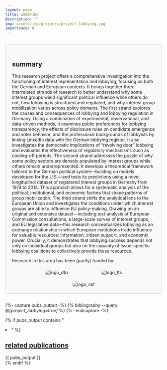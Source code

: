 ```yaml
---
layout: page
title: LOBBYING
description: ""
img: assets/img/projects/project_lobbying.jpg
importance: 8
---
```


<div style="border: 1px solid #ccc; border-radius: 5px; padding: 1.5em; margin: 2em 0; background-color: #f9f9f9;">

  <h2>
    summary
  </h2>
  
  <p>
    This research project offers a comprehensive investigation into the functioning of interest representation and lobbying, focusing on both the German and European contexts. It brings together three interrelated strands of research to better understand why some interest groups wield significant political influence while others do not, how lobbying is structured and regulated, and why interest group mobilization varies across policy domains. The first strand explores the causes and consequences of lobbying and lobbying regulation in Germany. Using a combination of experimental, observational, and data-driven methods, it examines public preferences for lobbying transparency, the effects of disclosure rules on candidate emergence and voter behavior, and the professional backgrounds of lobbyists by linking LinkedIn data with the German lobbying register. It also investigates the democratic implications of “revolving door” lobbying and evaluates the effectiveness of regulatory mechanisms such as cooling-off periods. The second strand addresses the puzzle of why some policy sectors are densely populated by interest groups while others remain underrepresented. It develops a theoretical framework tailored to the German political system—building on models developed for the U.S.—and tests its predictions using a novel longitudinal dataset of registered interest groups in Germany from 1974 to 2014. This approach allows for a systematic analysis of the political, institutional, and economic factors that shape patterns of group mobilization. The third strand shifts the analytical lens to the European Union and investigates the conditions under which interest groups are able to influence EU policy-making. Drawing on an original and extensive dataset—including text analysis of European Commission consultations, a large-scale survey of interest groups, and EU legislative data—this research conceptualizes lobbying as an exchange relationship in which European institutions trade influence for valuable resources: information, citizen support, and economic power. Crucially, it demonstrates that lobbying success depends not only on individual groups but also on the capacity of issue-specific lobbying coalitions to collectively provide these resources.
  </p>
  <p>
    Research in this area has been (partly) funded by:
  </p>

  <div style="display: flex; justify-content: space-evenly; align-items: center; margin-top: 1.5em;">
    <img src="{{ '/assets/img/projects/logo_dfg.png' | relative_url }}" alt="logo_dfg" style="max-width: 30vw; width: auto; max-height: 70px; border-radius: 10px;">
    <img src="{{ '/assets/img/projects/logo_fts.png' | relative_url }}" alt="logo_fts" style="max-width: 30vw; width: auto; max-height: 80px; border-radius: 10px;">
  </div>

  <div style="display: flex; justify-content: space-evenly; align-items: center; margin-top: 1.5em;">
    <img src="{{ '/assets/img/projects/logo_nsf.png' | relative_url }}" alt="logo_nsf" style="max-width: 30vw; width: auto; max-height: 80px; border-radius: 10px;">
  </div>
</div>

{%- capture pubs_output -%}
  {% bibliography --query @*[project_lobbying=true]* %}
{%- endcapture -%}

{% if pubs_output contains "<li>" %}
  <div>
    <h2>
      <a href="{{ '/publications/' | relative_url }}" style="color: inherit">
        related publications
      </a>
    </h2>
    <div class="publications">
      {{ pubs_output }}
    </div>
  </div>
{% endif %}